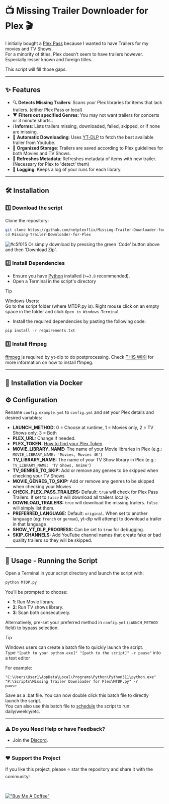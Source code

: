 # 📺 Missing Trailer Downloader for Plex 🎬

I initially bought a [Plex Pass](https://www.plex.tv/plex-pass/) because I wanted to have Trailers for my movies and TV Shows.<br/>
For a minority of titles, Plex doesn't seem to have trailers however. Especially lesser known and foreign titles.

This script will fill those gaps.

---

## ✨ Features
- 🔍 **Detects Missing Trailers**: Scans your Plex libraries for items that lack trailers. (either Plex Pass or local)
-  ▼ **Filters out specified Genres**: You may not want trailers for concerts or 3 minute shorts..
- ℹ️ **Informs**: Lists trailers missing, downloaded, failed, skipped, or if none are missing.
- 🎥 **Automatic Downloading**: Uses [YT-DLP](https://github.com/yt-dlp/yt-dlp) to fetch the best available trailer from Youtube.
- 📂 **Organized Storage**: Trailers are saved according to Plex guidelines for both Movies and TV Shows. 
- 🔄 **Refreshes Metadata**: Refreshes metadata of items with new trailer. (Necessary for Plex to 'detect' them)
- 📝 **Logging**: Keeps a log of your runs for each library.

---

## 🛠️ Installation

### 1️⃣ Download the script
Clone the repository:
```sh
git clone https://github.com/netplexflix/Missing-Trailer-Downloader-for-Plex.git
cd Missing-Trailer-Downloader-for-Plex
```

![#c5f015](https://placehold.co/15x15/c5f015/c5f015.png) Or simply download by pressing the green 'Code' button above and then 'Download Zip'.

### 2️⃣ Install Dependencies
- Ensure you have [Python](https://www.python.org/downloads/) installed (`>=3.8` recommended). <br/>
- Open a Terminal in the script's directory
>[!TIP]
>Windows Users: <br/>
>Go to the script folder (where MTDP.py is). Right mouse click on an empty space in the folder and click `Open in Windows Terminal`
- Install the required dependencies by pasting the following code:
```sh
pip install -r requirements.txt
```

### 3️⃣ Install ffmpeg
[ffmpeg ](https://www.ffmpeg.org/) is required by yt-dlp to do postprocessing.
Check [THIS WIKI](https://www.reddit.com/r/youtubedl/wiki/ffmpeg/#wiki_where_do_i_get_ffmpeg.3F) for more information on how to install ffmpeg.

---

## 🐋 Installation via Docker



## ⚙️ Configuration
Rename `config.example.yml` to `config.yml` and set your Plex details and desired variables:

- **LAUNCH_METHOD:** 0 = Choose at runtime, 1 = Movies only, 2 = TV Shows only, 3 = Both
- **PLEX_URL:** Change if needed.
- **PLEX_TOKEN:** [How to find your Plex Token](https://support.plex.tv/articles/204059436-finding-an-authentication-token-x-plex-token/).
- **MOVIE_LIBRARY_NAME:** The name of your Movie libraries in Plex (e.g.: `MOVIE_LIBRARY_NAME: 'Movies, Movies 4K'`)
- **TV_LIBRARY_NAME:** The name of your TV Show library in Plex (e.g.: `TV_LIBRARY_NAME: 'TV Shows, Anime'`)
- **TV_GENRES_TO_SKIP:** Add or remove any genres to be skipped when checking your TV Shows
- **MOVIE_GENRES_TO_SKIP:** Add or remove any genres to be skipped when checking your Movies
- **CHECK_PLEX_PASS_TRAILERS:** Default: `true` will check for Plex Pass Trailers. If set to `false` it will download all trailers locally.
- **DOWNLOAD_TRAILERS:** `true` will download the missing trailers. `false` will simply list them.
- **PREFERRED_LANGUAGE:** Default: `original`. When set to another language (eg: `french` or `german`), yt-dlp will attempt to download a trailer in that language
- **SHOW_YT_DLP_PROGRESS:** Can be set to `true` for debugging.
- **SKIP_CHANNELS:** Add YouTube channel names that create fake or bad quality trailers so they will be skipped.

---
## 🚀 Usage - Running the Script

Open a Terminal in your script directory and launch the script with:
```sh
python MTDP.py
```
You’ll be prompted to choose:
- **1**: Run Movie library.
- **2**: Run TV shows library.
- **3**: Scan both consecutively.

Alternatively, pre-set your preferred method in `config.yml` (`LAUNCH_METHOD` field) to bypass selection.

> [!TIP]
> Windows users can create a batch file to quickly launch the script.<br/>
> Type `"[path to your python.exe]" "[path to the script]" -r pause"` into a text editor
>
> For example:
> ```
>"C:\Users\User1\AppData\Local\Programs\Python\Python311\python.exe" "P:\Scripts\Missing Trailer Downloader for Plex\MTDP.py" -r
>pause
> ```
> Save as a .bat file. You can now double click this batch file to directly launch the script.<br/>
> You can also use this batch file to [schedule](https://www.windowscentral.com/how-create-automated-task-using-task-scheduler-windows-10) the script to run daily/weekly/etc.
---


### ⚠️ **Do you Need Help or have Feedback?**
- Join the [Discord](https://discord.gg/VBNUJd7tx3).

  
---  
### ❤️ Support the Project
If you like this project, please ⭐ star the repository and share it with the community!

<br/>

[!["Buy Me A Coffee"](https://github.com/user-attachments/assets/5c30b977-2d31-4266-830e-b8c993996ce7)](https://www.buymeacoffee.com/neekokeen)